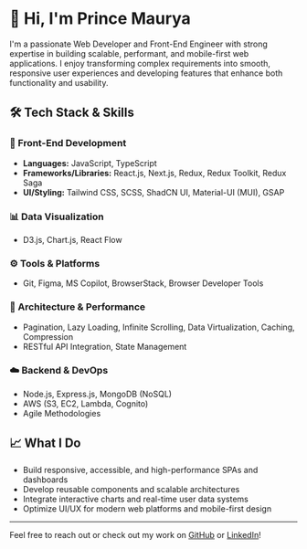# 👋 Hi, I'm Prince Maurya

I'm a passionate Web Developer and Front-End Engineer with strong expertise in building scalable, performant, and mobile-first web applications. I enjoy transforming complex requirements into smooth, responsive user experiences and developing features that enhance both functionality and usability.

## 🛠️ Tech Stack & Skills

### 🔷 Front-End Development
- **Languages:** JavaScript, TypeScript
- **Frameworks/Libraries:** React.js, Next.js, Redux, Redux Toolkit, Redux Saga
- **UI/Styling:** Tailwind CSS, SCSS, ShadCN UI, Material-UI (MUI), GSAP

### 📊 Data Visualization
- D3.js, Chart.js, React Flow

### ⚙️ Tools & Platforms
- Git, Figma, MS Copilot, BrowserStack, Browser Developer Tools

### 🧠 Architecture & Performance
- Pagination, Lazy Loading, Infinite Scrolling, Data Virtualization, Caching, Compression
- RESTful API Integration, State Management

### ☁️ Backend & DevOps
- Node.js, Express.js, MongoDB (NoSQL)
- AWS (S3, EC2, Lambda, Cognito)
- Agile Methodologies

## 📈 What I Do
- Build responsive, accessible, and high-performance SPAs and dashboards
- Develop reusable components and scalable architectures
- Integrate interactive charts and real-time user data systems
- Optimize UI/UX for modern web platforms and mobile-first design

---

Feel free to reach out or check out my work on [GitHub](https://github.com/goaldiggerpm) or [LinkedIn]([https://linkedin.com/in/your-link](https://www.linkedin.com/in/princemaurya/))!
